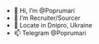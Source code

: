 - 👋 Hi, I’m @Poprumari
- 👀 I’m Recruiter/Sourcer 
- 📍 Locate in Dnipro, Ukraine
- 📫 Telegram @Poprumari

<!---
Poprumari/Poprumari is a ✨ special ✨ repository because its `README.md` (this file) appears on your GitHub profile.
You can click the Preview link to take a look at your changes.
--->
